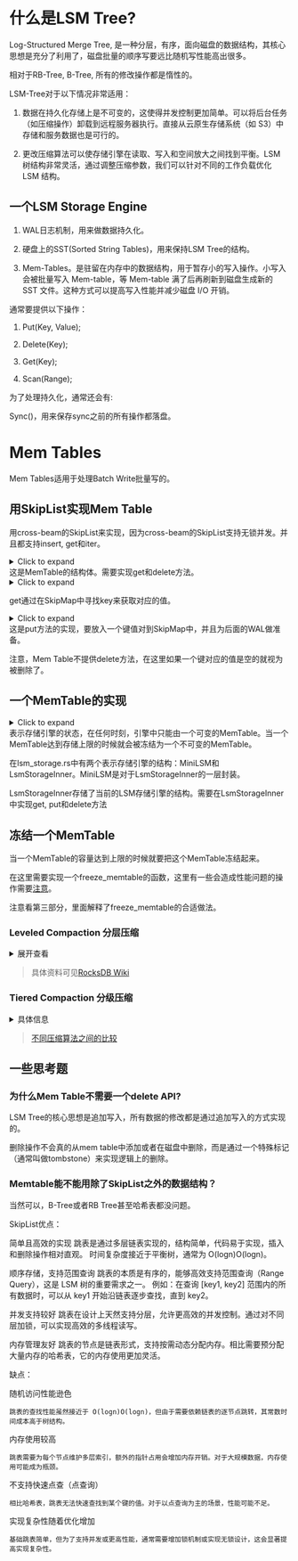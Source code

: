 # 什么是LSM Tree?

Log-Structured Merge Tree, 是一种分层，有序，面向磁盘的数据结构，其核心思想是充分了利用了，磁盘批量的顺序写要远比随机写性能高出很多。

相对于RB-Tree, B-Tree, 所有的修改操作都是惰性的。

LSM-Tree对于以下情况非常适用：

1. 数据在持久化存储上是不可变的，这使得并发控制更加简单。可以将后台任务（如压缩操作）卸载到远程服务器执行。直接从云原生存储系统（如 S3）中存储和服务数据也是可行的。

2. 更改压缩算法可以使存储引擎在读取、写入和空间放大之间找到平衡。LSM 树结构非常灵活，通过调整压缩参数，我们可以针对不同的工作负载优化 LSM 结构。

## 一个LSM Storage Engine

1. WAL日志机制，用来做数据持久化。

2. 硬盘上的SST(Sorted String Tables)，用来保持LSM Tree的结构。

3. Mem-Tables。是驻留在内存中的数据结构，用于暂存小的写入操作。小写入会被批量写入 Mem-table，等 Mem-table 满了后再刷新到磁盘生成新的 SST 文件。这种方式可以提高写入性能并减少磁盘 I/O 开销。

通常要提供以下操作：

1. Put(Key, Value);

2. Delete(Key);

3. Get(Key);

4. Scan(Range);

为了处理持久化，通常还会有:

Sync()，用来保存sync之前的所有操作都落盘。

# Mem Tables

Mem Tables适用于处理Batch Write批量写的。

## 用SkipList实现Mem Table

用cross-beam的SkipList来实现，因为cross-beam的SkipList支持无锁并发。并且都支持insert, get和iter。

<details><summary>Click to expand</summary>

```rust
pub struct MemTable {
    map: Arc<SkipMap<Bytes, Bytes>>,
    wal: Option<Wal>,
    id: usize,
    approximate_size: Arc<AtomicUsize>,
}
```
</details>
这是MemTable的结构体。需要实现get和delete方法。

<details><summary>Click to expand</summary>

```rust
    /// Get a value by key.
    pub fn get(&self, key: &[u8]) -> Option<Bytes> {
        self.map.get(key).map(|e| e.value().clone())
    }
```
</details>

get通过在SkipMap中寻找key来获取对应的值。

<details><summary>Click to expand</summary>

```rust
    pub fn put(&self, key: &[u8], value: &[u8]) -> Result<()> {
        //预估总长度
        let estimated_size = key.len() + value.len();
        //向SkipMap中插入键值对
        self.map
            .insert(Bytes::copy_from_slice(key), Bytes::copy_from_slice(value));
        //原子变量执行原子操作
        self.approximate_size
            .fetch_add(estimated_size, std::sync::atomic::Ordering::Relaxed);
        // WAL需要放入，实际上应该先做WAL
        if let Some(ref wal) = self.wal {
            wal.put(key, value)?;
        }
        Ok(())
    }
```
</details>
这是put方法的实现，要放入一个键值对到SkipMap中，并且为后面的WAL做准备。

注意，Mem Table不提供delete方法，在这里如果一个键对应的值是空的就视为被删除了。

## 一个MemTable的实现

<details><summary>Click to expand</summary>

```rust
/// Represents the state of the storage engine.
#[derive(Clone)]
pub struct LsmStorageState {
    /// The current memtable.
    pub memtable: Arc<MemTable>,
    /// Immutable memtables, from latest to earliest.
    pub imm_memtables: Vec<Arc<MemTable>>,
    /// L0 SSTs, from latest to earliest.
    pub l0_sstables: Vec<usize>,
    /// SsTables sorted by key range; L1 - L_max for leveled compaction, or tiers for tiered
    /// compaction.
    pub levels: Vec<(usize, Vec<usize>)>,
    /// SST objects.
    pub sstables: HashMap<usize, Arc<SsTable>>,
}
```
</details>
表示存储引擎的状态，在任何时刻，引擎中只能由一个可变的MemTable。当一个MemTable达到存储上限的时候就会被冻结为一个不可变的MemTable。

在lsm_storage.rs中有两个表示存储引擎的结构：MiniLSM和LsmStorageInner。MiniLSM是对于LsmStorageInner的一层封装。

LsmStorageInner存储了当前的LSM存储引擎的结构。需要在LsmStorageInner中实现get, put和delete方法

## 冻结一个MemTable

当一个MemTable的容量达到上限的时候就要把这个MemTable冻结起来。

在这里需要实现一个freeze_memtable的函数，这里有一些会造成性能问题的操作需要[注意](https://skyzh.github.io/mini-lsm/week1-01-memtable.html)。

注意看第三部分，里面解释了freeze_memtable的合适做法。

### Leveled Compaction 分层压缩

<details> 
<summary>展开查看</summary>

广泛应用于分布式数据库（如 RocksDB 和 LevelDB）。这种策略通过将数据分层组织并压缩，优化了查询性能和存储空间利用率。

LSM Tree的基本结构：

在 LSM 树中，数据首先写入内存表（memtable），然后定期刷新到磁盘，形成不可变的文件（称为 SSTable）。这些文件按照不同的层次组织，每一层存储一定范围的数据。

Leveled Compaction的核心思想：

将数据组织成多层（Levels），每一层具有以下特性：

1. 分层结构：从L0到Ln层级逐渐增加。

2. 层的大小递增：每一层的存储容量比上一层更大，通常是上一层的 10 倍。

3. 数据范围无重叠：L0 层的数据可能有重叠，因为它直接存储从内存刷盘的多个 SSTable 文件；L1 及以上，每个 SSTable 文件存储的数据范围不重叠，便于快速定位。

数据流动的过程：

写入L0: 
数据首先写入内存（memtable），然后刷新到磁盘生成 L0 层的 SSTable。

L0到L1的压缩:
当 L0 层文件数量超过阈值（比如 4 个文件），触发压缩操作；将 L0 中的所有文件与 L1 中的文件进行合并，写入新的 L1 文件，确保 L1 中的数据范围不重叠。

更高层次的压缩:
当 L1 的大小超过限制，触发向 L2 层的压缩；同样遵循合并并去重的逻辑，确保 L2 中的数据范围不重叠；这种过程会依次向更高层流动。

#### 优点

高效的点查询：从 L1 层开始，各层的文件之间数据范围不重叠，可以通过范围查找快速定位目标 SSTable；性能比Size-Tiered Compaction更好。

压缩节省空间：每次压缩会移除重复数据，确保存储效率。

适合读密集的场景：由于数据范围清晰，适合有大量点查询或者范围查询的场景。

#### 缺点

高压缩成本：压缩需要将多个文件合并成一个文件；对写入性能有一定影响。

高存储抖动：在压缩过程中，大量数据被压缩。

</details>

> 具体资料可见[RocksDB Wiki](https://github.com/facebook/rocksdb/wiki/Leveled-Compaction)

### Tiered Compaction 分级压缩

<details>
<summary>具体信息</summary>

与 Leveled Compaction 不同，Tiered Compaction 优先优化写入性能，通过将小文件简单归并，减少写入阻塞。它通常用于写密集型工作负载，比如日志存储或批量写入的场景。

核心概念：在 Tiered Compaction 中，数据分为多个层（Tiers），每一层都包含一组 SSTable 文件。这些文件内的数据范围可以重叠，层与层之间也可能有重叠。Tiered Compaction 的压缩操作是基于文件数量而不是数据范围重叠触发的。

数据流动的过程：

写入数据到内存：

1. 新数据首先写入内存；memtable满了之后，刷盘生成一个新的SSTable，这些文件直接写入L0。

2. L0层的文件合并，当 L0 层的文件数量超过预设的阈值（如 4 个文件），触发压缩操作。压缩的方式是将这些文件简单合并，生成更大的文件，写入下一层（L1 层）。L1 层的文件通常存储更多数据，其大小和数量的阈值也更高。

3. 当某一层的文件数量超过阈值时，这些文件会被合并为更大的文件并移到下一层；合并时只是将文件归并到一起，不一定消除重复数据，也不保证数据范围不重叠。

#### 优点

高写入性能：Tiered Compaction 避免了频繁的合并和去重操作，写入过程简单高效。写密集型的场景中，可以显著减少写阻塞。

实现简单：不需要维护分割的逻辑，只要根据文件数量就可以压缩。

#### 缺点

查询效率低：因为文件和层之间可能有重叠，点查询或范围查询时需要检查更多的 SSTable 文件。随着层数增加，文件数量可能显著增多，查询成本上升。

空间利用率低：重复文件的压缩。

读放大效应：由于需要扫描多个文件才能找到目标数据，读放大现象（读取无关数据的比例）更加明显。

#### 适用场景

Tiered Compaction 更适合 写密集型 场景，如：

    日志存储（Log Store）：需要快速写入大量日志数据。
    数据流处理：实时接收和存储大量数据。
    数据备份：批量导入数据的情况。

不适合查询密集型场景，因为查询效率较低。

</details>

> [不同压缩算法之间的比较](https://opensource.docs.scylladb.com/stable/architecture/compaction/compaction-strategies.html)


## 一些思考题

### 为什么Mem Table不需要一个delete API?

LSM Tree的核心思想是追加写入，所有数据的修改都是通过追加写入的方式实现的。

删除操作不会真的从mem table中添加或者在磁盘中删除，而是通过一个特殊标记（通常叫做tombstone）来实现逻辑上的删除。

### Memtable能不能用除了SkipList之外的数据结构？

当然可以，B-Tree或者RB Tree甚至哈希表都没问题。

SkipList优点：

简单且高效的实现
    跳表是通过多层链表实现的，结构简单，代码易于实现，插入和删除操作相对直观。
    时间复杂度接近于平衡树，通常为 O(log⁡n)O(logn)。

顺序存储，支持范围查询
    跳表的本质是有序的，能够高效支持范围查询（Range Query），这是 LSM 树的重要需求之一。
    例如：在查询 [key1, key2] 范围内的所有数据时，可以从 key1 开始沿链表逐步查找，直到 key2。

并发支持较好
    跳表在设计上天然支持分层，允许更高效的并发控制。通过对不同层加锁，可以实现高效的多线程读写。

内存管理友好
    跳表的节点是链表形式，支持按需动态分配内存。相比需要预分配大量内存的哈希表，它的内存使用更加灵活。


缺点：

随机访问性能逊色

    跳表的查找性能虽然接近于 O(log⁡n)O(logn)，但由于需要依赖链表的逐节点跳转，其常数时间成本高于树结构。

内存使用较高

    跳表需要为每个节点维护多层索引，额外的指针占用会增加内存开销。对于大规模数据，内存使用可能成为瓶颈。

不支持快速点查（点查询）

    相比哈希表，跳表无法快速查找到某个键的值。对于以点查询为主的场景，性能可能不足。

实现复杂性随着优化增加

    基础跳表简单，但为了支持并发或更高性能，通常需要增加锁机制或实现无锁设计，这会显著提高实现复杂性。



